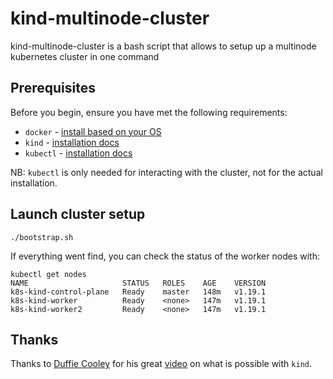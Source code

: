# kind-multinode-cluster
kind-multinode-cluster is a bash script that allows to setup up a multinode kubernetes cluster in one command

## Prerequisites

Before you begin, ensure you have met the following requirements:
* `docker` - [install based on your OS](https://docs.docker.com/engine/install/debian/)
* `kind` - [installation docs](https://kind.sigs.k8s.io/docs/user/quick-start/)
* `kubectl` - [installation docs](https://kubernetes.io/docs/tasks/tools/install-kubectl/)

NB: `kubectl` is only needed for interacting with the cluster, not for the actual installation.


## Launch cluster setup

```
./bootstrap.sh
```

If everything went find, you can check the status of the worker nodes with:
```
kubectl get nodes
NAME                     STATUS   ROLES    AGE    VERSION                                                                        k8s-kind-control-plane   Ready    master   148m   v1.19.1                                                                        k8s-kind-worker          Ready    <none>   147m   v1.19.1                                                                        k8s-kind-worker2         Ready    <none>   147m   v1.19.1
```

## Thanks

Thanks to [Duffie Cooley](https://github.com/mauilion) for his great [video](https://k8s.work/cka-lab.mp4) on what is possible with `kind`.
